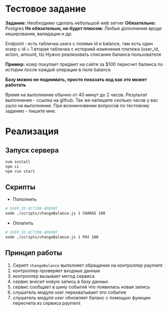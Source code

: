 # Тестовое задание

**Задание:** Необходимо сделать небольшой web server
**Обязательно:** Postgres
**Не обязательно, но будет плюсом:**
Любые дополнения вроде кеширования, валидации и др.

Endpoint :
есть табличка users с полями id и balance, там есть один юзер с id = 1
вторая табличка с историей изменения платежа (user_id, action, amount, ts)
Нужно реализовать списание баланса пользователя

**Пример:** юзер покупает предмет на сайте за $100 
пересчет баланса по истории после каждой операции в поле balance

**Базу можно не поднимать, просто показать код как это может работать**

Время на выполнение обычно от 40 минут до 2 часов.
Результат выполнения - ссылка на github. Так же напишите сколько часов у вас ушло на выполнение.
При возникновении вопросов по тестовому заданию - пишите мне.

# Реализация

## Запуск сервера

```sh
nvm install
npm ci
npm run start
```

## Скрипты

- Пополнить

```sh
# USER_ID ACTION AMOUNT
node ./scripts/changeBalance.js 1 CHARGE 100
```

- Оплатить

```sh
# USER_ID ACTION AMOUNT
node ./scripts/changeBalance.js 1 PAY 100
```

## Принцип работы

1) Скрипт `changeBalance` выполняет обращение на контроллер payment 
2) контроллер проверяет входные данные
3) контроллер вызывает метод сервиса
4) сервис внесит новую запись в базу данных
5) сервис сообщает в шину событий что появилась новая запись
6) слушатель модуля user перехватывает это событие
7) слушатель модуля user обновляет баланс с помощью функции пересчета из сервиса payment
